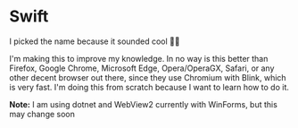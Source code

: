# Swift

I picked the name because it sounded cool 🤷‍♀️

I'm making this to improve my knowledge. In no way is this better than Firefox, Google Chrome, Microsoft Edge, Opera/OperaGX, Safari, or any other decent browser out there, since they use Chromium with Blink, which is very fast. I'm doing this from scratch because I want to learn how to do it.

**Note:** I am using dotnet and WebView2 currently with WinForms, but this may change soon
